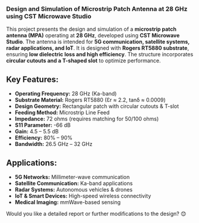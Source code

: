 ### **Design and Simulation of Microstrip Patch Antenna at 28 GHz using CST Microwave Studio**  
This project presents the design and simulation of a **microstrip patch antenna (MPA)** operating at **28 GHz**, developed using **CST Microwave Studio**. The antenna is intended for **5G communication, satellite systems, radar applications, and IoT**. It is designed with **Rogers RT5880 substrate**, ensuring **low dielectric loss and high efficiency**. The structure incorporates **circular cutouts and a T-shaped slot** to optimize performance.

## **Key Features:**  
- **Operating Frequency:** 28 GHz (Ka-band)  
- **Substrate Material:** Rogers RT5880 (Ɛr ≈ 2.2, tanδ ≈ 0.0009)  
- **Design Geometry:** Rectangular patch with circular cutouts & T-slot  
- **Feeding Method:** Microstrip Line Feed  
- **Impedance:** 72 ohms (requires matching for 50/100 ohms)  
- **S11 Parameter:** -66 dB   
- **Gain:** 4.5 – 5.5 dB  
- **Efficiency:** 80% – 90%  
- **Bandwidth:** 26.5 GHz – 32 GHz  

## **Applications:**  
- **5G Networks:** Millimeter-wave communication  
- **Satellite Communication:** Ka-band applications  
- **Radar Systems:** Autonomous vehicles & drones  
- **IoT & Smart Devices:** High-speed wireless connectivity  
- **Medical Imaging:** mmWave-based sensing  

Would you like a detailed report or further modifications to the design? 😊
